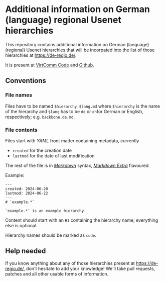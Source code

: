 # Additional information on German (language) regional Usenet hierarchies

This repository contains additional information on German (language) (regional) Usenet hierarchies that will be incorpated into the list of those hierarchies at <https://de-regio.de/>.

It is present at [VirtComm Code](https://code.virtcomm.de/thh/de-regio-infos) and [Github](https://github.com/th-h/de-regio-infos).

## Conventions

### File names

Files have to be named `$hierarchy.$lang.md` where `$hierarchy` is the name of the hierarchy and `$lang` has to be `de` or `en`for German or English, respectively; e.g. `backbone.de.md`.

### File contents

Files start with *YAML* front matter containing metadata, currently

* `created` for the creation date
* `lastmod` for the date of last modification

The rest of the file is in [*Markdown*](https://daringfireball.net/projects/markdown/) syntax, [*Markdown Extra*](https://michelf.ca/projects/php-markdown/extra/) flavoured.

Example:

    ---
    created: 2024-06-20
    lastmod: 2024-06-22
    ---
    # `example.*`
    
    `example.*` is an example hierarchy.

Content should start with an `H1` containing the hierarchy name; everything else is optional.

Hierarchy names should be marked as `code`.

## Help needed

If you know anything about any of those hierarchies present at <https://de-regio.de/>, don't hesitate to add your knowledge! We'll take pull requests, patches and all other usable forms of information. 
